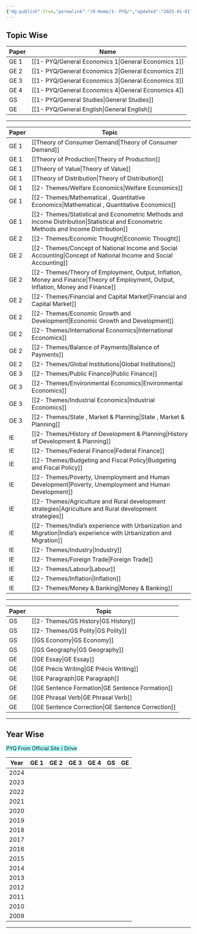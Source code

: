 ```yaml
---
{"dg-publish":true,"permalink":"/0-Home/1- PYQ/","updated":"2025-01-01T17:11:42.095+05:30"}
---
```



## Topic Wise


| Paper | Name                    |
| ----- | ----------------------- |
| GE 1  | [[1- PYQ/General Economics 1\|General Economics 1]] |
| GE 2  | [[1- PYQ/General Economics 2\|General Economics 2]] |
| GE 3  | [[1- PYQ/General Economics 3\|General Economics 3]] |
| GE 4  | [[1- PYQ/General Economics 4\|General Economics 4]] |
| GS    | [[1- PYQ/General Studies\|General Studies]]     |
| GE    | [[1- PYQ/General English\|General English]]     |

---


| Paper | Topic                                                           |
| ----- | --------------------------------------------------------------- |
| GE 1  | [[Theory of Consumer Demand\|Theory of Consumer Demand]]                                   |
| GE 1  | [[Theory of Production\|Theory of Production]]                                        |
| GE 1  | [[Theory of Value\|Theory of Value]]                                             |
| GE 1  | [[Theory of Distribution\|Theory of Distribution]]                                      |
| GE 1  | [[2- Themes/Welfare Economics\|Welfare Economics]]                                           |
| GE 1  | [[2- Themes/Mathematical , Quantitative Economics\|Mathematical , Quantitative Economics]]                       |
| GE 1  | [[2- Themes/Statistical and Econometric Methods and Income Distribution\|Statistical and Econometric Methods and Income Distribution]] |
| GE 2  | [[2- Themes/Economic Thought\|Economic Thought]]                                            |
| GE 2  | [[2- Themes/Concept of National Income and Social Accounting\|Concept of National Income and Social Accounting]]            |
| GE 2  | [[2- Themes/Theory of Employment, Output, Inflation, Money and Finance\|Theory of Employment, Output, Inflation, Money and Finance]]  |
| GE 2  | [[2- Themes/Financial and Capital Market\|Financial and Capital Market]]                                |
| GE 2  | [[2- Themes/Economic Growth and Development\|Economic Growth and Development]]                             |
| GE 2  | [[2- Themes/International Economics\|International Economics]]                                     |
| GE 2  | [[2- Themes/Balance of Payments\|Balance of Payments]]                                         |
| GE 2  | [[2- Themes/Global Institutions\|Global Institutions]]                                         |
| GE 3  | [[2- Themes/Public Finance\|Public Finance]]                                              |
| GE 3  | [[2- Themes/Environmental Economics\|Environmental Economics]]                                     |
| GE 3  | [[2- Themes/Industrial Economics\|Industrial Economics]]                                        |
| GE 3  | [[2- Themes/State , Market & Planning\|State , Market & Planning]]                                   |
| IE    | [[2- Themes/History of Development & Planning\|History of Development & Planning]]                           |
| IE    | [[2- Themes/Federal Finance\|Federal Finance]]                                             |
| IE    | [[2- Themes/Budgeting and Fiscal Policy\|Budgeting and Fiscal Policy]]                                 |
| IE    | [[2- Themes/Poverty, Unemployment and Human Development\|Poverty, Unemployment and Human Development]]                 |
| IE    | [[2- Themes/Agriculture and Rural development strategies\|Agriculture and Rural development strategies]]                |
| IE    | [[2- Themes/India’s experience with Urbanization and Migration\|India’s experience with Urbanization and Migration]]          |
| IE    | [[2- Themes/Industry\|Industry]]                                                    |
| IE    | [[2- Themes/Foreign Trade\|Foreign Trade]]                                               |
| IE    | [[2- Themes/Labour\|Labour]]                                                      |
| IE    | [[2- Themes/Inflation\|Inflation]]                                                   |
| IE    | [[2- Themes/Money & Banking\|Money & Banking]]                                             |


---


| Paper | Topic                      |
| ----- | -------------------------- |
| GS    | [[2- Themes/GS History\|GS History]]             |
| GS    | [[2- Themes/GS Polity\|GS Polity]]              |
| GS    | [[GS Economy\|GS Economy]]             |
| GS    | [[GS Geography\|GS Geography]]           |
| GE    | [[GE Essay\|GE Essay]]               |
| GE    | [[GE Précis Writing\|GE Précis Writing]]      |
| GE    | [[GE Paragraph\|GE Paragraph]]           |
| GE    | [[GE Sentence Formation\|GE Sentence Formation]]  |
| GE    | [[GE Phrasal Verb\|GE Phrasal Verb]]        |
| GE    | [[GE Sentence Correction\|GE Sentence Correction]] |


---


## Year Wise 


<span style="background:#b1ffff"> PYQ From Official Site  / Drive</span>

| Year                                         | GE 1 | GE 2 | GE 3 | GE 4 | GS  | GE  |
| -------------------------------------------- | ---- | ---- | ---- | ---- | --- | --- |
| 2024 |      |      |      |      |     |     |
| 2023                                         |      |      |      |      |     |     |
| 2022                                         |      |      |      |      |     |     |
| 2021                                         |      |      |      |      |     |     |
| 2020                                         |      |      |      |      |     |     |
| 2019                                         |      |      |      |      |     |     |
| 2018                                         |      |      |      |      |     |     |
| 2017                                         |      |      |      |      |     |     |
| 2016                                         |      |      |      |      |     |     |
| 2015                                         |      |      |      |      |     |     |
| 2014                                         |      |      |      |      |     |     |
| 2013                                         |      |      |      |      |     |     |
| 2012                                         |      |      |      |      |     |     |
| 2011                                         |      |      |      |      |     |     |
| 2010                                         |      |      |      |      |     |     |
| 2009                                         |      |      |      |      |     |     |

---
